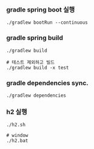 
### gradle spring boot 실행
```
./gradlew bootRun --continuous

```

### gradle spring build
```
./gradlew build

# 테스트 제외하고 빌드
./gradlew build -x test

```

### gradle dependencies sync.
```
./gradlew dependencies
```

### h2 실행
```
./h2.sh

# window
./h2.bat

```